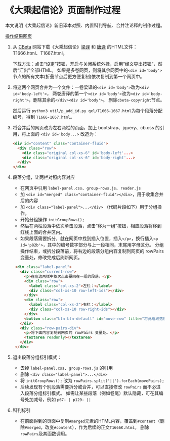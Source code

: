 # 《大乘起信论》页面制作过程

本文说明《大乘起信论》新旧译本对照、内置科判导航、合并注论释的制作过程。

[操作结果网页](T1666-1667.html)

1. 从 [CBeta][CB] 网站下载《大乘起信论》[梁译][T1666] 和 [唐译][T1667] 的HTML文件：T1666.html、T1667.html。

   下载方法：点击“设定”按钮，开启与关闭系统外挂，启用“经文导出按钮”，然后“汇出”全部HTML。
   如果是多卷网页，则将其余网页中的`<div id='body'>`节点的所有文本(折叠节点后更方便复制)依次复制到第一个网页中。

2. 将这两个网页合并为一个文件：一卷梁译的`<div id='body'>`改为`<div id='body-left'>`，
   两卷唐译的第一个`<div id='body'>`改为`<div id='body-right'>`，删除其余的`</div><div id='body'>`。
   删除`cbeta-copyright`节点。
   
   然后运行 `python3 util/p_add_id.py qxl/T1666-1667.html`为每个段落分配编号，得到 `T1666-1667.html`。
   
3. 将合并后的网页改为左右两栏的页面，加上 bootstrap、jquery、cb.css 的引用，将上面的 `<div id='body...>` 改造为：

    ```html
    <div id="content" class="container-fluid">
      <div class="row">
        <div class="original col-xs-6" id='body-left'...>
        <div class="original col-xs-6" id='body-right'...>
      </div>
    </div>
    ```

4. 段落分组，让两栏对照内容对应

   - 在网页中引用 `label-panel.css`、`group-rows.js`、`reader.js`
   - 加 `<div id="merged" class="container-fluid"></div>`，用于收集合并后的内容
   - 加 `<div class="label-panel">...</div>` （代码片段如下）用于分组操作。
   - 开始分组操作 `initGroupRows();`
   - 然后在两栏段落中依次单击段落，点击“移为一组”按钮，相应段落将移到红线上面的合并区内。
   - 如果段落需要拆分，就在网页中找到插入位置，插入`</p>`，换行插入`<p id='p82b'>`，其中的编号数字部分与上一段相同，末尾用字母区分。
     分组操作结束，或拆分段落前，将右边的段落分组内容复制到网页的 rowPairs 变量处，修改完成后刷新网页。

   ```html
    <div class="label-panel">
      <div class="current-row">
        <p>在左边两栏中依次点击要同在一组的段落。</p>
        <div class="row">
          <label class="col-xs-2">左栏：</label>
          <div class="col-xs-10 row-left-ids"></div>
        </div>
        <div class="row">
          <label class="col-xs-2">右栏：</label>
          <div class="col-xs-10 row-right-ids"></div>
        </div>
        <button class="btn btn-default" id="move-row" title="将此组段落移到左上的合并区，成为左右对照的一组">移为一组</button>
      </div>
      <div class="row-pairs-div">
        <p>将下面内容复制到网页的 rowPairs 变量处。</p>
        <textarea readonly></textarea>
      </div>
    </div>
   ```

5. 退出段落分组标引模式：
   - 去掉 `label-panel.css`、`group-rows.js` 的引用
   - 删除 `<div class="label-panel">...</div>`
   - 将 `initGroupRows();` 改为 `rowPairs.split('||').forEach(movePairs);`
   - 后续发现有个别段落需要拆分或合并，可以直接修改 `rowPairs` 而不必进入段落分组标引模式。
     如需让某些段落（例如卷尾）默认隐藏，可在其编号处加减号，例如 `p67- | p129- ||`

6. 科判标引
   - 在前面得到的页面中复制`#merged`元素的HTML内容，覆盖到`#content`（删除`#merged`，改变`#content`），作为后续的正文`T1666K.html`。
     删除`rowPairs`及其函数调用。

[CB]: http://cbetaonline.cn
[T1666]: http://cbetaonline.cn/zh/T1666_001
[T1667]: http://cbetaonline.cn/zh/T1667_001
